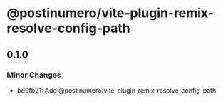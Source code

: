# @postinumero/vite-plugin-remix-resolve-config-path

## 0.1.0

### Minor Changes

- bd9fb21: Add @postinumero/vite-plugin-remix-resolve-config-path

